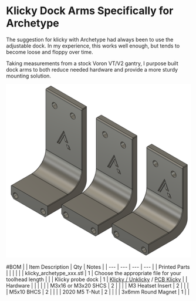 # Klicky Dock Arms Specifically for Archetype
The suggestion for klicky with Archetype had always been to use the adjustable dock. In my experience, this works well enough, but tends to become loose and floppy over time.

Taking measurements from a stock Voron VT/V2 gantry, I purpose built dock arms to both reduce needed hardware and provide a more sturdy mounting solution.

![klicky_archetype_hero.png](./Images/klicky_archetype_hero.png)

#BOM
| | Item Description | Qty | Notes |
| --- | --- | --- | --- |
| Printed Parts | | | |
| | klicky_archetype_xxx.stl | 1 | Choose the appropriate file for your toolhead length |
| | Klicky probe dock | 1 | [Klicky / Unklicky](https://github.com/jlas1/Klicky-Probe/tree/main/Probes) / [PCB Klicky](https://github.com/tanaes/whopping_Voron_mods/blob/main/pcb_klicky/STLs/dock-front_insert.stl) |
| Hardware | | | |
| | M3x16 or M3x20 SHCS | 2 | |
| | M3 Heatset Insert | 2 | |
| | M5x10 BHCS | 2 | |
| | 2020 M5 T-Nut | 2 | |
| | 3x6mm Round Magnet | 1 | |
